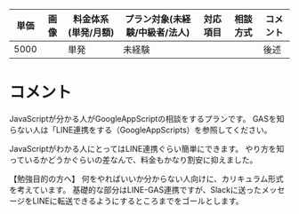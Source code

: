 |単価|画像|料金体系(単発/月額)|プラン対象(未経験/中級者/法人)|対応項目|相談方式|コメント|
|---|---|---|---|---|---|---|
|5000||単発|未経験|||後述|

# コメント
JavaScriptが分かる人がGoogleAppScriptの相談をするプランです。
GASを知らない人は「LINE連携をする（GoogleAppScripts）を参照してください。

JavaScriptがわかる人にとってはLINE連携ぐらい簡単にできます。
やり方を知っているかどうかぐらいの差なんで、料金もかなり割安に抑えました。

【勉強目的の方へ】
何をやればいいか分からない人向けに、カリキュラム形式を考えています。
基礎的な部分はLINE-GAS連携ですが、Slackに送ったメッセージをLINEに転送できるようにするところまでをゴールとします。
